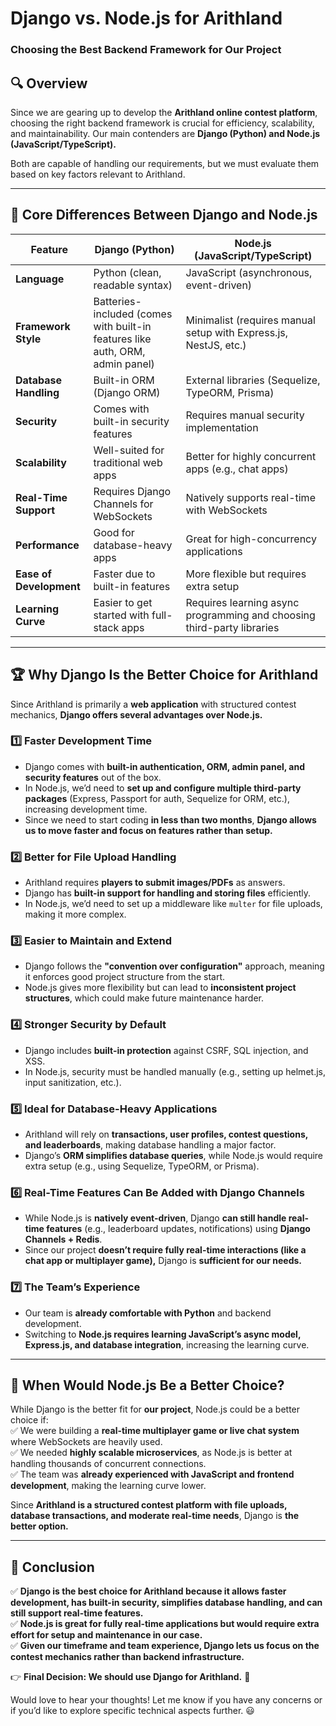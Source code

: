 # **Django vs. Node.js for Arithland**  
### **Choosing the Best Backend Framework for Our Project**  

## **🔍 Overview**  
Since we are gearing up to develop the **Arithland online contest platform**, choosing the right backend framework is crucial for efficiency, scalability, and maintainability. Our main contenders are **Django (Python) and Node.js (JavaScript/TypeScript).**  

Both are capable of handling our requirements, but we must evaluate them based on key factors relevant to Arithland.  

---

## **🔗 Core Differences Between Django and Node.js**  

| Feature              | Django (Python)                     | Node.js (JavaScript/TypeScript)   |
|----------------------|---------------------------------|----------------------------------|
| **Language**         | Python (clean, readable syntax)  | JavaScript (asynchronous, event-driven) |
| **Framework Style**  | Batteries-included (comes with built-in features like auth, ORM, admin panel) | Minimalist (requires manual setup with Express.js, NestJS, etc.) |
| **Database Handling** | Built-in ORM (Django ORM)       | External libraries (Sequelize, TypeORM, Prisma) |
| **Security**         | Comes with built-in security features | Requires manual security implementation |
| **Scalability**      | Well-suited for traditional web apps | Better for highly concurrent apps (e.g., chat apps) |
| **Real-Time Support**| Requires Django Channels for WebSockets | Natively supports real-time with WebSockets |
| **Performance**      | Good for database-heavy apps | Great for high-concurrency applications |
| **Ease of Development** | Faster due to built-in features | More flexible but requires extra setup |
| **Learning Curve**   | Easier to get started with full-stack apps | Requires learning async programming and choosing third-party libraries |

---

## **🏆 Why Django Is the Better Choice for Arithland**
Since Arithland is primarily a **web application** with structured contest mechanics, **Django offers several advantages over Node.js.**  

### **1️⃣ Faster Development Time**
- Django comes with **built-in authentication, ORM, admin panel, and security features** out of the box.  
- In Node.js, we’d need to **set up and configure multiple third-party packages** (Express, Passport for auth, Sequelize for ORM, etc.), increasing development time.  
- Since we need to start coding **in less than two months**, **Django allows us to move faster and focus on features rather than setup.**  

### **2️⃣ Better for File Upload Handling**
- Arithland requires **players to submit images/PDFs** as answers.  
- Django has **built-in support for handling and storing files** efficiently.  
- In Node.js, we’d need to set up a middleware like `multer` for file uploads, making it more complex.  

### **3️⃣ Easier to Maintain and Extend**
- Django follows the **"convention over configuration"** approach, meaning it enforces good project structure from the start.  
- Node.js gives more flexibility but can lead to **inconsistent project structures**, which could make future maintenance harder.  

### **4️⃣ Stronger Security by Default**
- Django includes **built-in protection** against CSRF, SQL injection, and XSS.  
- In Node.js, security must be handled manually (e.g., setting up helmet.js, input sanitization, etc.).  

### **5️⃣ Ideal for Database-Heavy Applications**
- Arithland will rely on **transactions, user profiles, contest questions, and leaderboards**, making database handling a major factor.  
- Django’s **ORM simplifies database queries**, while Node.js would require extra setup (e.g., using Sequelize, TypeORM, or Prisma).  

### **6️⃣ Real-Time Features Can Be Added with Django Channels**
- While Node.js is **natively event-driven**, Django **can still handle real-time features** (e.g., leaderboard updates, notifications) using **Django Channels + Redis**.  
- Since our project **doesn’t require fully real-time interactions (like a chat app or multiplayer game),** Django is **sufficient for our needs.**  

### **7️⃣ The Team’s Experience**
- Our team is **already comfortable with Python** and backend development.  
- Switching to **Node.js requires learning JavaScript’s async model, Express.js, and database integration**, increasing the learning curve.  

---

## **🔮 When Would Node.js Be a Better Choice?**
While Django is the better fit for **our project**, Node.js could be a better choice if:  
✅ We were building a **real-time multiplayer game or live chat system** where WebSockets are heavily used.  
✅ We needed **highly scalable microservices**, as Node.js is better at handling thousands of concurrent connections.  
✅ The team was **already experienced with JavaScript and frontend development**, making the learning curve lower.  

Since **Arithland is a structured contest platform with file uploads, database transactions, and moderate real-time needs**, Django is **the better option.**  

---

## **🏁 Conclusion**
✅ **Django is the best choice for Arithland because it allows faster development, has built-in security, simplifies database handling, and can still support real-time features.**  
✅ **Node.js is great for fully real-time applications but would require extra effort for setup and maintenance in our case.**  
✅ **Given our timeframe and team experience, Django lets us focus on the contest mechanics rather than backend infrastructure.**  

👉 **Final Decision: We should use Django for Arithland.** 🚀  

Would love to hear your thoughts! Let me know if you have any concerns or if you’d like to explore specific technical aspects further. 😃
